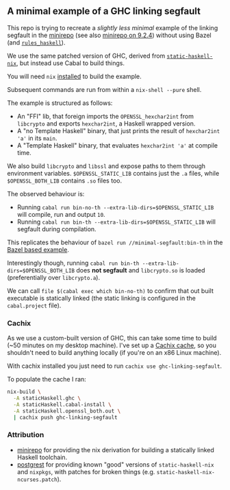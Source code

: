 ## A minimal example of a GHC linking segfault

This repo is trying to recreate a _slightly less minimal_ example of the linking
segfault in the [minirepo](https://github.com/jonathanlking/minirepo/compare/master...jonathanlking:minirepo:openssl-segfault)
(see also [minirepo on 9.2.4](https://github.com/jonathanlking/minirepo/compare/openssl-segfault...jonathanlking:minirepo:openssl-segfault-924))
without using Bazel (and [`rules_haskell`](https://github.com/tweag/rules_haskell)).

We use the same patched version of GHC, derived from [`static-haskell-nix`](https://github.com/nh2/static-haskell-nix/tree/bd66b86b72cff4479e1c76d5916a853c38d09837/), but instead use Cabal to build things.

You will need `nix` [installed](https://nixos.org/download.html) to build the example.

Subsequent commands are run from within a `nix-shell --pure` shell.

The example is structured as follows:

- An "FFI" lib, that foreign imports the `OPENSSL_hexchar2int` from `libcrypto` and exports `hexchar2int`, a Haskell wrapped version.
- A "no Template Haskell" binary, that just prints the result of `hexchar2int 'a'` in its `main`.
- A "Template Haskell" binary, that evaluates `hexchar2int 'a'` at compile time.

We also build `libcrypto` and `libssl` and expose paths to them through environment variables.
`$OPENSSL_STATIC_LIB` contains just the `.a` files, while `$OPENSSL_BOTH_LIB` contains `.so` files too.

The observed behaviour is:

- Running `cabal run bin-no-th --extra-lib-dirs=$OPENSSL_STATIC_LIB` will compile, run and output `10`.
- Running `cabal run bin-th --extra-lib-dirs=$OPENSSL_STATIC_LIB` will segfault during compilation.

This replicates the behaviour of `bazel run //minimal-segfault:bin-th` in the [Bazel based example](https://github.com/jonathanlking/minirepo/tree/openssl-segfault-924).

Interestingly though, running `cabal run bin-th --extra-lib-dirs=$OPENSSL_BOTH_LIB` does **not segfault** and `libcrypto.so` is loaded (preferentially over `libcrypto.a`).

We can call `file $(cabal exec which bin-no-th)` to confirm that out built executable is statically linked (the static linking is configured in the `cabal.project` file).

### Cachix

As we use a custom-built version of GHC, this can take some time to build (~50 minutes on my desktop machine).
I've set up a [Cachix cache](https://app.cachix.org/cache/ghc-linking-segfault#pull), so you shouldn't need to build anything locally (if you're on an x86 Linux machine).

With cachix installed you just need to run `cachix use ghc-linking-segfault`.

To populate the cache I ran:

```bash
nix-build \
  -A staticHaskell.ghc \
  -A staticHaskell.cabal-install \
  -A staticHaskell.openssl_both.out \
  | cachix push ghc-linking-segfault

```

### Attribution

- [minirepo](https://github.com/lunaris/minirepo) for providing the nix derivation for building a statically linked Haskell toolchain.
- [postgrest](https://github.com/PostgREST/postgrest) for providing known "good" versions of `static-haskell-nix` and `nixpkgs`, with patches for broken things (e.g. `static-haskell-nix-ncurses.patch`).
